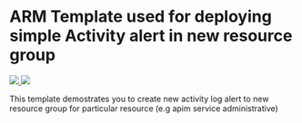 # ARM Template used for deploying simple Activity alert in new resource group

<a href="https://portal.azure.com/#create/Microsoft.Template/uri/https%3A%2F%2Fraw.githubusercontent.com%2Fmanishshar%2Fdeploy-simple-activitylog-alert-in-resourcegroup%2Fmaster%2Fazuredeploy.json" target="_blank">
    <img src="http://azuredeploy.net/deploybutton.png"/>
</a>
<a href="http://armviz.io/#/?load=https%3A%2F%2Fraw.githubusercontent.com%2FAzure%2Fazure-quickstart-templates%2Fmaster%2F201-insights-alertrules-servicehealth%2Fazuredeploy.json" target="_blank">
    <img src="http://armviz.io/visualizebutton.png"/>
</a>

This template demostrates you to create new activity log alert to new resource group for particular resource (e.g apim service administrative)

